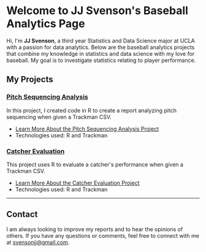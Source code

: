 # Welcome to JJ Svenson's Baseball Analytics Page

Hi, I'm **JJ Svenson**, a third year Statistics and Data Science major at UCLA with a passion for data analytics. Below are the baseball analytics projects that combine my knowledge in statistics and data science with my love for baseball. My goal is to investigate statistics relating to player performance.


## My Projects

### [Pitch Sequencing Analysis](sequencing.md)
In this project, I created code in R to create a report analyzing pitch sequencing when given a Trackman CSV.

- [Learn More About the Pitch Sequencing Analysis Project](sequencing.md)
- Technologies used: R and Trackman

### [Catcher Evaluation](catching.md)
This project uses R to evaluate a catcher's performance when given a Trackman CSV.

- [Learn More About the Catcher Evaluation Project](catching.md)
- Technologies used: R and Trackman

---

## Contact

I am always looking to improve my reports and to hear the opinions of others. If you have any questions or comments, feel free to connect with me at [svensonjj@gmail.com](mailto:svensonjj@gmail.com).
